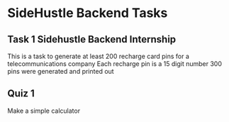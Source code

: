 # SideHustle Backend Tasks
## Task 1 Sidehustle Backend Internship
This is a task to generate at least 200 recharge card pins for a telecommunications company
Each recharge pin is a 15 digit number
300 pins were generated and printed out
## Quiz 1
Make a simple calculator

